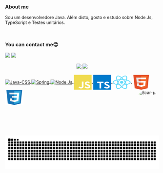 <div> 
  <h3> About me </h3> 
  <p>Sou um desenvolvedore Java. Além disto, gosto e estudo sobre Node.Js, TypeScript e Testes unitários. </p>
  <br>
  <h3>You can contact me😊</h3>
  <a href = "mailto:contatoscarlatt@gmail.com"><img src="https://img.shields.io/badge/-Gmail-%23333?style=for-the-badge&logo=gmail&logoColor=white" target="_blank"></a>
  <a href="https://www.linkedin.com/in/scarlatt-luz/" target="_blank"><img src="https://img.shields.io/badge/-LinkedIn-%230077B5?style=for-the-badge&logo=linkedin&logoColor=white" target="_blank"></a> 
</div>

<br>

<div align="center">
  <a href="https://github.com/Scarlatt-luz">
  <img height="180em" src="https://github-readme-stats.vercel.app/api?username=Scarlatt-Luz&show_icons=true&theme=cobalt&include_all_commits=true&count_private=true"/>
  <img height="180em" src="https://github-readme-stats.vercel.app/api/top-langs/?username=Scarlatt-Luz&layout=compact&langs_count=7&theme=cobalt"/>
</div>
  
<div style="display: inline_block"><br>
  <img align="center" alt="Java-CSS" height="50" width="60" src="https://cdn.jsdelivr.net/gh/devicons/devicon/icons/java/java-original-wordmark.svg">
  <img align="center" alt="Spring" height="50" width="60" src="https://cdn.jsdelivr.net/gh/devicons/devicon/icons/spring/spring-original-wordmark.svg">
  <img align="center" alt="Node.Js" height="40" width="50"src="https://cdn.jsdelivr.net/gh/devicons/devicon/icons/nodejs/nodejs-plain.svg">
  <img align="center" alt="Js" height="50" width="60" src="https://raw.githubusercontent.com/devicons/devicon/master/icons/javascript/javascript-plain.svg">
  <img align="center" alt="Ts" height="50" width="60" src="https://raw.githubusercontent.com/devicons/devicon/master/icons/typescript/typescript-plain.svg">
  <img align="center" alt="React" height="50" width="60" src="https://raw.githubusercontent.com/devicons/devicon/master/icons/react/react-original.svg">
  <img align="center" alt="HTML" height="50" width="60" src="https://raw.githubusercontent.com/devicons/devicon/master/icons/html5/html5-original.svg">
  <img align="center" alt="CSS" height="50" width="60" src="https://raw.githubusercontent.com/devicons/devicon/master/icons/css3/css3-original.svg">
  
  <img align="right" alt="Scar-pic" height="150" style="border-radius:50px;" src="https://share-cdn.picrew.me/shareImg/org/202202/104941_EhetyeEL.png">
  
  ![Snake animation](https://github.com/Scarlatt-Luz/Scarlatt-Luz/blob/output/github-contribution-grid-snake.svg)
</div>
  

